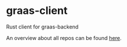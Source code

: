 # graas-client
Rust client for graas-backend

An overview about all repos can be found [here](https://github.com/Jugendhackt/graas-meta).
